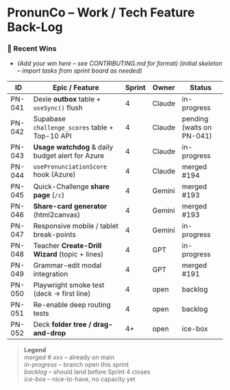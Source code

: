 # PronunCo – Work / Tech Feature Back-Log
### 🌟 Recent Wins
* _(Add your win here – see CONTRIBUTING.md for format)_
*(initial skeleton – import tasks from sprint board as needed)*

| ID   | Epic / Feature                              | Sprint | Owner   | Status        |
|------|---------------------------------------------|--------|---------|---------------|
| PN-041 | Dexie **outbox** table + `useSync()` flush | 4 | Claude  | in-progress |
| PN-042 | Supabase `challenge_scores` table + Top-10 API | 4 | Claude | pending (waits on PN-041) |
| PN-043 | **Usage watchdog** & daily budget alert for Azure | 4 | Claude | in-progress |
| PN-044 | `usePronunciationScore` hook (Azure) | 4 | Claude | merged #194 |
| PN-045 | Quick-Challenge **share page** (`/c`) | 4 | Gemini | merged #193 |
| PN-046 | **Share-card generator** (html2canvas) | 4 | Gemini | merged #193 |
| PN-047 | Responsive mobile / tablet break-points | 4 | Gemini | in-progress |
| PN-048 | Teacher **Create-Drill Wizard** (topic + lines) | 4 | GPT | in-progress |
| PN-049 | Grammar-edit modal integration | 4 | GPT | merged #191 |
| PN-050 | Playwright smoke test (deck → first line) | 4 | open   | backlog |
| PN-051 | Re-enable deep routing tests | 4 | open   | backlog |
| PN-052 | Deck **folder tree / drag-and-drop** | 4+ | open   | ice-box |

> **Legend**  
> *merged # xxx* – already on main  
> *in-progress* – branch open this sprint  
> *backlog* – should land before Sprint 4 closes  
> *ice-box* – nice-to-have, no capacity yet

